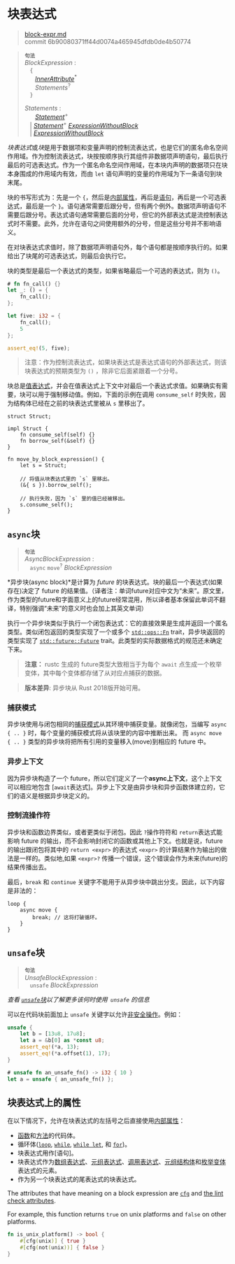 # 块表达式

>[block-expr.md](https://github.com/rust-lang/reference/blob/master/src/expressions/block-expr.md)\
>commit 6b90080371ff44d0074a465945dfdb0de4b50774

> **<sup>句法</sup>**\
> _BlockExpression_ :\
> &nbsp;&nbsp; `{`\
> &nbsp;&nbsp; &nbsp;&nbsp; [_InnerAttribute_]<sup>\*</sup>\
> &nbsp;&nbsp; &nbsp;&nbsp; _Statements_<sup>?</sup>\
> &nbsp;&nbsp; `}`
>
> _Statements_ :\
> &nbsp;&nbsp; &nbsp;&nbsp; [_Statement_]<sup>\+</sup>\
> &nbsp;&nbsp; | [_Statement_]<sup>\+</sup> [_ExpressionWithoutBlock_]\
> &nbsp;&nbsp; | [_ExpressionWithoutBlock_]

*块表达式*或*块*是用于数据项和变量声明的控制流表达式，也是它们的匿名命名空间作用域。作为控制流表达式，块按按顺序执行其组件非数据项声明语句，最后执行最后的可选表达式。作为一个匿名命名空间作用域，在本块内声明的数据项只在块本身围成的作用域内有效，而由 `let` 语句声明的变量的作用域为下一条语句到块末尾。

块的书写形式为：先是一个 `{`，然后是[内部属性][inner attributes]，再后是[语句][statements]，再后是一个可选表达式，最后是一个 `}`。语句通常需要后跟分号，但有两个例外。数据项声明语句不需要后跟分号。表达式语句通常需要后面的分号，但它的外部表达式是流控制表达式时不需要。此外，允许在语句之间使用额外的分号，但是这些分号并不影响语义。

在对块表达式求值时，除了数据项声明语句外，每个语句都是按顺序执行的。如果给出了块尾的可选表达式，则最后会执行它。

块的类型是最后一个表达式的类型，如果省略最后一个可选的表达式，则为 `()`。

```rust
# fn fn_call() {}
let _: () = {
    fn_call();
};

let five: i32 = {
    fn_call();
    5
};

assert_eq!(5, five);
```

> 注意：作为控制流表达式，如果块表达式是表达式语句的外部表达式，则该块表达式的预期类型为 `()` ，除非它后面紧跟着一个分号。

块总是[值表达式][value expressions]，并会在值表达式上下文中对最后一个表达式求值。如果确实有需要，块可以用于强制移动值。例如，下面的示例在调用 `consume_self` 时失败，因为结构体已经在之前的块表达式里被从 `s` 里移出了。

```rust,compile_fail
struct Struct;

impl Struct {
    fn consume_self(self) {}
    fn borrow_self(&self) {}
}

fn move_by_block_expression() {
    let s = Struct;

    // 将值从块表达式里的 `s` 里移出。
    (&{ s }).borrow_self();

    // 执行失败，因为 `s` 里的值已经被移出。
    s.consume_self();
}
```

## `async`块

> **<sup>句法</sup>**\
> _AsyncBlockExpression_ :\
> &nbsp;&nbsp; `async` `move`<sup>?</sup> _BlockExpression_

*异步块(async block)*是计算为 *future* 的块表达式。块的最后一个表达式(如果存在)决定了 future 的结果值。（译者注：单词future对应中文为“未来”。原文里，作为类型的future和字面意义上的future经常混用，所以译者基本保留此单词不翻译，特别强调“未来”的意义时也会加上其英文单词）

执行一个异步块类似于执行一个闭包表达式：它的直接效果是生成并返回一个匿名类型。类似闭包返回的类型实现了一个或多个 [`std::ops::Fn`] trait，异步块返回的类型实现了 [`std::future::Future`] trait。此类型的实际数据格式的规范还未确定下来。

> **注意：** rustc 生成的 future类型大致相当于为每个 `await` 点生成一个枚举变体，其中每个变体都存储了从对应点捕获的数据。

> **版本差异**: 异步块从 Rust 2018版开始可用。

[`std::ops::Fn`]: https://doc.rust-lang.org/std/ops/trait.Fn.html
[`std::future::Future`]: https://doc.rust-lang.org/std/future/trait.Future.html

### 捕获模式

异步块使用与闭包相同的[捕获模式]从其环境中捕获变量。就像闭包，当编写 `async { .. }` 时，每个变量的捕获模式将从该块里的内容中推断出来。
而 `async move { .. }` 类型的异步块将把所有引用的变量移入(move)到相应的 future 中。

[捕获模式]: ../types/closure.md#capture-modes

### 异步上下文

因为异步块构造了一个 future，所以它们定义了一个**async上下文**，这个上下文可以相应地包含 [`await`表达式]。异步上下文是由异步块和异步函数体建立的，它们的语义是根据异步块定义的。
<!-- Because async blocks construct a future, they define an **async context** which can in turn contain [`await` expressions].  Async contexts are established by async blocks as well as the bodies of async functions, whose semantics are defined in terms of async blocks. TobeModify-->

[`await` expressions]: await-expr.md

### 控制流操作符

异步块和函数边界类似，或者更类似于闭包。因此 `?`操作符符和 `return`表达式能影响 future 的输出，而不会影响封闭它的函数或其他上下文。也就是说，future 的输出跟闭包将其中的 `return <expr>` 的表达式 `<expr>` 的计算结果作为输出的做法是一样的。类似地,如果 `<expr>?` 传播一个错误，这个错误会作为未来(future)的结果传播出去。

最后，`break` 和 `continue` 关键字不能用于从异步块中跳出分支。因此，以下内容是非法的：

```rust,edition2018,compile_fail
loop {
    async move {
        break; // 这将打破循环。
    }
}
```

## `unsafe`块

> **<sup>句法</sup>**\
> _UnsafeBlockExpression_ :\
> &nbsp;&nbsp; `unsafe` _BlockExpression_

_查看 [`unsafe`块](../unsafe-blocks.md)以了解更多该何时使用` unsafe` 的信息_

可以在代码块前面加上 `unsafe` 关键字以允许[非安全操作][unsafe operations]。例如：

```rust
unsafe {
    let b = [13u8, 17u8];
    let a = &b[0] as *const u8;
    assert_eq!(*a, 13);
    assert_eq!(*a.offset(1), 17);
}

# unsafe fn an_unsafe_fn() -> i32 { 10 }
let a = unsafe { an_unsafe_fn() };
```

## 块表达式上的属性

在以下情况下，允许在块表达式的左括号之后直接使用[内部属性][inner attributes]：

* [函数][function]和[方法][method]的代码体。
* 循环体([`loop`], [`while`], [`while let`], 和 [`for`])。
* 块表达式用作[语句]。
* 块表达式作为[数组表达式][array expressions]、[元组表达式][tuple expressions]、[调用表达式][call expressions]、[元组结构体][struct]和[枚举变体][enum variant]表达式的元素。
* 作为另一个块表达式的尾表达式的块表达式。
<!-- 本列表需要和 expressions.md 保持同步 -->

The attributes that have meaning on a block expression are [`cfg`] and [the lint check attributes].

For example, this function returns `true` on unix platforms and `false` on other platforms.

```rust
fn is_unix_platform() -> bool {
    #[cfg(unix)] { true }
    #[cfg(not(unix))] { false }
}
```

[_ExpressionWithoutBlock_]: ../expressions.md
[_InnerAttribute_]: ../attributes.md
[_Statement_]: ../statements.md
[`cfg`]: ../conditional-compilation.md
[`for`]: loop-expr.md#iterator-loops
[`loop`]: loop-expr.md#infinite-loops
[`while let`]: loop-expr.md#predicate-pattern-loops
[`while`]: loop-expr.md#predicate-loops
[array expressions]: array-expr.md
[call expressions]: call-expr.md
[enum variant]: enum-variant-expr.md
[function]: ../items/functions.md
[inner attributes]: ../attributes.md
[method]: ../items/associated-items.md#方法
[statements]: ../statements.md
[struct]: struct-expr.md
[the lint check attributes]: ../attributes/diagnostics.md#lint检查类属性
[tuple expressions]: tuple-expr.md
[unsafe operations]: ../unsafety.md
[value expressions]: ../expressions.md#位置表达式和值表达式
